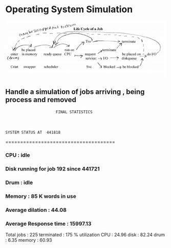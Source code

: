 # Operating System Simulation
![alt tag](https://github.com/SamuelWitke/Operating-System-Simulation/blob/master/Life-Cycle-Of-A-Job.png)

## Handle a simulation of jobs arriving , being process and removed


                          FINAL STATISTICS  



 	SYSTEM STATUS AT  441818  
 =====================================

 ### CPU : idle 
 ### Disk running for job  192   since   441721   
 ### Drum : idle 
 ### Memory :  85  K words in use
 ### Average dilation :  44.08    
 ### Average Response time :   15997.13  

 Total jobs :  225       terminated : 175
 % utilization CPU : 24.96   disk :  82.24  drum : 6.35 memory  : 60.93 

